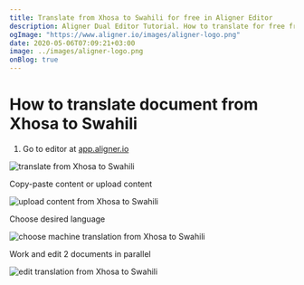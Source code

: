 ```yaml
---
title: Translate from Xhosa to Swahili for free in Aligner Editor
description: Aligner Dual Editor Tutorial. How to translate for free from Xhosa to Swahili. Aligner is multilingual document management platform. 
ogImage: "https://www.aligner.io/images/aligner-logo.png"
date: 2020-05-06T07:09:21+03:00
image: ../images/aligner-logo.png
onBlog: true
---
```


# How to translate document from Xhosa to Swahili

1. Go to editor at [app.aligner.io](https://app.aligner.io "Aligner App web page")

![translate from Xhosa to Swahili](../aligner-blank-editor.png "translate from Xhosa to Swahili")

Copy-paste content or upload content

![upload content from Xhosa to Swahili](../aligner-uploaded-document.png "upload content from Xhosa to Swahili")

Choose desired language

![choose machine translation from Xhosa to Swahili](../aligner-language-dropdown.png "choose machine translation from Xhosa to Swahili")

Work and edit 2 documents in parallel

![edit translation from Xhosa to Swahili](../aligner-double-sitded-editor.png "edit translation from Xhosa to Swahili")

